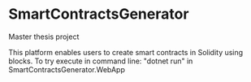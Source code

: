 # SmartContractsGenerator
Master thesis project

This platform enables users to create smart contracts in Solidity using blocks. 
To try execute in command line: "dotnet run" in SmartContractsGenerator.WebApp
